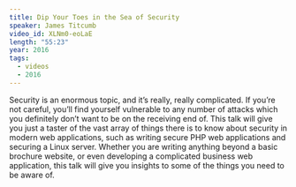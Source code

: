 ```yaml
---
title: Dip Your Toes in the Sea of Security
speaker: James Titcumb
video_id: XLNm0-eoLaE
length: "55:23"
year: 2016
tags:
  - videos
  - 2016
---
```


Security is an enormous topic, and it’s really, really complicated. If you’re not careful, you’ll find yourself vulnerable to any number of attacks which you definitely don’t want to be on the receiving end of. This talk will give you just a taster of the vast array of things there is to know about security in modern web applications, such as writing secure PHP web applications and securing a Linux server. Whether you are writing anything beyond a basic brochure website, or even developing a complicated business web application, this talk will give you insights to some of the things you need to be aware of.
